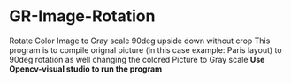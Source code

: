 # GR-Image-Rotation
Rotate Color Image to Gray scale 90deg upside down without crop 
This program is to compile orignal picture (in this case example: Paris layout) to 90deg rotation as well changing the colored Picture to Gray scale
**Use Opencv-visual studio to run the program**
